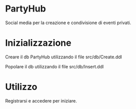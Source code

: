 # PartyHub
Social media per la creazione e condivisione di eventi privati.

# Inizializzazione
Creare il db PartyHub utilizzando il file src/db/Create.ddl

Popolare il db utilizzando il file src/db/Insert.ddl

# Utilizzo
Registrarsi e accedere per iniziare.
